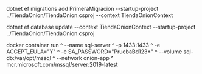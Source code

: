 dotnet ef migrations add PrimeraMigracion --startup-project ../TiendaOnion/TiendaOnion.csproj --context TiendaOnionContext

dotnet ef database update --context TiendaOnionContext --startup-project ../TiendaOnion/TiendaOnion.csproj




docker container run ^
--name sql-server ^
-p 1433:1433 ^
-e ACCEPT_EULA="Y" ^
-e SA_PASSWORD="PruebaBd123*" ^
--volume sql-db:/var/opt/mssql ^
--network onion-app ^
mcr.microsoft.com/mssql/server:2019-latest
